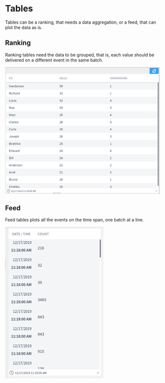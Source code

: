 # Tables

Tables can be a ranking, that needs a data aggregation, or a feed, that can plot the data as is.

## Ranking

Ranking tables need the data to be grouped, that is, each value should be delivered on a different event in the same batch.

![Example of the ranking table](<../../.gitbook/assets/image (4).png>)

## Feed

Feed tables plots all the events on the time span, one batch at a line.

![Example of the feed table](<../../.gitbook/assets/image (99).png>)

